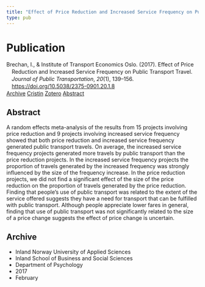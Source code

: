 ```yaml
---
title: "Effect of Price Reduction and Increased Service Frequency on Public Transport Travel"
type: pub
---
```

<h1>Publication</h1>
<article id="csl-bib-container-R99272AD" class="csl-bib-container">
  <div class="csl-bib-body" style="line-height: 1.35; padding-left: 1em; text-indent:-1em;">
  <div class="csl-entry">Brechan, I., &amp; Institute of Transport Economics Oslo. (2017). Effect of Price Reduction and Increased Service Frequency on Public Transport Travel. <i>Journal of Public Transportation</i>, <i>20</i>(1), 139&#x2013;156. <a href="https://doi.org/10.5038/2375-0901.20.1.8">https://doi.org/10.5038/2375-0901.20.1.8</a></div>
</div>
  <div class="csl-bib-buttons">
    <a href="#taxonomy-article-R99272AD" class="csl-bib-button">Archive</a>
    <a href="https://app.cristin.no/results/show.jsf?id=1452943" alt="Cristin URL" class="csl-bib-button">Cristin</a>
    <a href="http://zotero.org/groups/5022929/items/R99272AD" alt="Zotero URL" class="csl-bib-button">Zotero</a>
    <a href="#abstract-article-R99272AD" class="csl-bib-button">Abstract</a>
  </div>
  <div id="csl-bib-meta-container-R99272AD"></div>
</article>
<div id="csl-bib-meta-R99272AD" class="csl-bib-meta">
  <article id="abstract-article-R99272AD" class="abstract-article">
    <h1>Abstract</h1>
    A random effects meta-analysis of the results from 15 projects involving price reduction and 9 projects involving increased service frequency showed that both price reduction and increased service frequency generated public transport travels. On average, the increased service frequency projects generated more travels by public transport than the price reduction projects. In the increased service frequency projects the proportion of travels generated by the increased frequency was strongly influenced by the size of the frequency increase. In the price reduction projects, we did not find a significant effect of the size of the price reduction on the proportion of travels generated by the price reduction. Finding that people’s use of public transport was related to the extent of the service offered suggests they have a need for transport that can be fulfilled with public transport. Although people appreciate lower fares in general, finding that use of public transport was not significantly related to the size of a price change suggests the effect of price change is uncertain.
  </article>
  <article id="taxonomy-article-R99272AD" class="taxonomy-article">
    <h1>Archive</h1>
    <ul>
      <li>Inland Norway University of Applied Sciences</li>
      <li>Inland School of Business and Social Sciences</li>
      <li>Department of Psychology</li>
      <li>2017</li>
      <li>February</li>
    </ul>
  </article>
</div>
